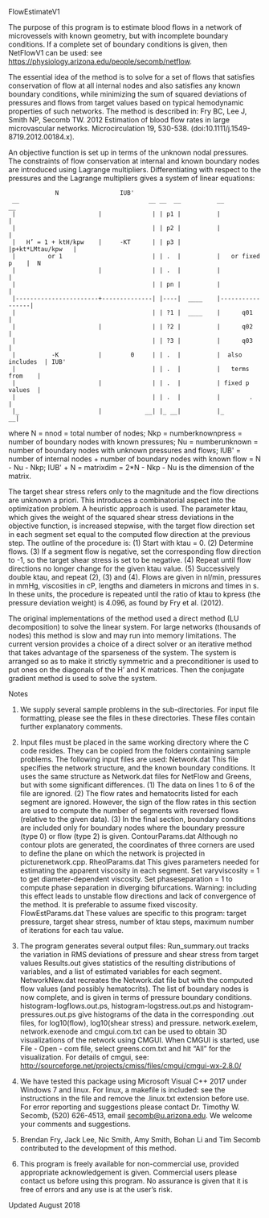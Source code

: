 FlowEstimateV1

The purpose of this program is to estimate blood flows in a network of microvessels with known geometry, but with incomplete boundary conditions. If a complete set of boundary conditions is given, then NetFlowV1 can be used: see https://physiology.arizona.edu/people/secomb/netflow.

The essential idea of the method is to solve for a set of flows that satisfies conservation of flow at all internal nodes and also satisfies any known boundary conditions, while minimizing the sum of squared deviations of pressures and flows from target values based on typical hemodynamic properties of such networks. The method is described in:
Fry BC, Lee J, Smith NP, Secomb TW. 2012 Estimation of blood flow rates in large microvascular networks. Microcirculation 19, 530-538. (doi:10.1111/j.1549-8719.2012.00184.x).

An objective function is set up in terms of the unknown nodal pressures. The constraints of flow conservation at internal and known boundary nodes are introduced using Lagrange multipliers. Differentiating with respect to the pressures and the Lagrange multipliers gives a system of linear equations:

                 N                 IUB'
     __                                    __ __  __          __               __
     |                       |              | | p1 |          |                 |
     |                                      | | p2 |          |                 |
     |   H’ = 1 + ktH/kpw    |     -KT      | | p3 |          |p+kt*LMtau/kpw   |
     |         or 1                         | | .  |          |   or fixed p    |  N
     |                       |              | | .  |          |                 |
     |                                      | | pn |          |                 |
     |-----------------------+--------------| |----|  ____    |-----------------|
     |                                      | | ?1 |  ____    |      q01        |
     |                       |              | | ?2 |          |      q02        |
     |                                      | | ?3 |          |      q03        |
     |          -K           |        0     | | .  |          |  also includes  | IUB'
     |                                      | | .  |          |   terms from    | 
     |                       |              | | .  |          | fixed p values  |
     |                                      | | .  |          |        .        |
     |_                      |            __| |_ __|          |_              __|   

where N = nnod = total number of nodes;
Nkp = numberknownpress = number of boundary nodes with known pressures;
Nu  = numberunknown = number of boundary nodes with unknown pressures and flows;
IUB' = number of internal nodes + number of boundary nodes with known flow
      = N - Nu - Nkp;
IUB' + N = matrixdim = 2*N - Nkp - Nu is the dimension of the matrix.

The target shear stress refers only to the magnitude and the flow directions are unknown a priori. This introduces a combinatorial aspect into the optimization problem. A heuristic approach is used. The parameter ktau, which gives the weight of the squared shear stress deviations in the objective function, is increased stepwise, with the target flow direction set in each segment set equal to the computed flow direction at the previous step. The outline of the procedure is:
(1) Start with ktau = 0.
(2) Determine flows.
(3) If a segment flow is negative, set the corresponding flow direction to -1, so the target shear stress is set to be negative.
(4) Repeat until flow directions no longer change for the given ktau value.
(5) Successively double ktau, and repeat (2), (3) and (4).
Flows are given in nl/min, pressures in mmHg, viscosities in cP, lengths and diameters in microns and times in s. In these units, the procedure is repeated until the ratio of ktau to kpress (the pressure deviation weight) is 4.096, as found by Fry et al. (2012). 

The original implementations of the method used a direct method (LU decomposition) to solve the linear system. For large networks (thousands of nodes) this method is slow and may run into memory limitations. The current version provides a choice of a direct solver or an iterative method that takes advantage of the sparseness of the system. The system is arranged so as to make it strictly symmetric and a preconditioner is used to put ones on the diagonals of the H’ and K matrices. Then the conjugate gradient method is used to solve the system.

Notes

1. We supply several sample problems in the sub-directories. For input file formatting, please see the files in these directories. These files contain further explanatory comments.

2. Input files must be placed in the same working directory where the C code resides. They can be copied from the folders containing sample problems. The following input files are used:
Network.dat This file specifies the network structure, and the known boundary conditions. It uses the same structure as Network.dat files for NetFlow and Greens, but with some significant differences. (1) The data on lines 1 to 6 of the file are ignored. (2) The flow rates and hematocrits listed for each segment are ignored. However, the sign of the flow rates in this section are used to compute the number of segments with reversed flows (relative to the given data). (3) In the final section, boundary conditions are included only for boundary nodes where the boundary pressure (type 0) or flow (type 2) is given. 
ContourParams.dat Although no contour plots are generated, the coordinates of three corners are used to define the plane on which the network is projected in picturenetwork.cpp.
RheolParams.dat This gives parameters needed for estimating the apparent viscosity in each segment. Set varyviscosity = 1 to get diameter-dependent viscosity. Set phaseseparation = 1 to compute phase separation in diverging bifurcations. Warning: including this effect leads to unstable flow directions and lack of convergence of the method. It is preferable to assume fixed viscosity.
FlowEstParams.dat These values are specific to this program: target pressure, target shear stress, number of ktau steps, maximum number of iterations for each tau value.

3. The program generates several output files:
Run_summary.out tracks the variation in RMS deviations of pressure and shear stress from target values
Results.out gives statistics of the resulting distributions of variables, and a list of estimated variables for each segment.
NetworkNew.dat recreates the Network.dat file but with the computed flow values (and possibly hematocrits). The list of boundary nodes is now complete, and is given in terms of pressure boundary conditions. 
histogram-logflows.out.ps, histogram-logstress.out.ps and histogram-pressures.out.ps give histograms of the data in the corresponding .out files, for log10(flow), log10(shear stress) and pressure.
network.exelem, network.exenode and cmgui.com.txt can be used to obtain 3D visualizations of the network using CMGUI. When CMGUI is started, use File - Open - com file, select greens.com.txt and hit “All” for the visualization. For details of cmgui, see: http://sourceforge.net/projects/cmiss/files/cmgui/cmgui-wx-2.8.0/

4. We have tested this package using Microsoft Visual C++ 2017 under Windows 7 and linux. For linux, a makefile is included: see the instructions in the file and remove the .linux.txt extension before use. For error reporting and suggestions please contact Dr. Timothy W. Secomb, (520) 626-4513, email secomb@u.arizona.edu. We welcome your comments and suggestions.

5. Brendan Fry, Jack Lee, Nic Smith, Amy Smith, Bohan Li and Tim Secomb contributed to the development of this method.

6. This program is freely available for non-commercial use, provided appropriate acknowledgement is given. Commercial users please contact us before using this program. No assurance is given that it is free of errors and any use is at the user’s risk.

Updated August 2018
